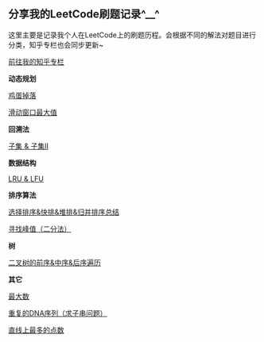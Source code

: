 ## 分享我的LeetCode刷题记录^__^
这里主要是记录我个人在LeetCode上的刷题历程。会根据不同的解法对题目进行分类，知乎专栏也会同步更新~

[前往我的知乎专栏](https://zhuanlan.zhihu.com/c_1187843464115523584)

**动态规划**

[鸡蛋掉落](https://github.com/chenyiwei00/LeetCode/blob/master/887%E9%B8%A1%E8%9B%8B%E6%8E%89%E8%90%BD.md)

[滑动窗口最大值](https://github.com/chenyiwei00/LeetCode/blob/master/%08%E6%BB%91%E5%8A%A8%E7%AA%97%E5%8F%A3%E6%9C%80%E5%A4%A7%E5%80%BC.md)

**回溯法**

[子集 & 子集II](https://github.com/chenyiwei00/LeetCode/blob/master/%E5%AD%90%E9%9B%86%20%26%20%E5%AD%90%E9%9B%86II.md)

**数据结构**

[LRU & LFU](https://github.com/chenyiwei00/LeetCode/blob/master/LRU%20%26%20LFU.md)

**排序算法**

[选择排序&快排&堆排&归并排序总结](https://github.com/chenyiwei00/LeetCode/blob/master/%E9%80%89%E6%8B%A9%E6%8E%92%E5%BA%8F%26%E5%BF%AB%E6%8E%92%26%E5%A0%86%E6%8E%92%26%E5%BD%92%E5%B9%B6%E6%8E%92%E5%BA%8F.md)

[寻找峰值（二分法）](https://github.com/chenyiwei00/LeetCode/blob/master/%E5%AF%BB%E6%89%BE%E5%B3%B0%E5%80%BC%EF%BC%88%E4%BA%8C%E5%88%86%E6%B3%95%EF%BC%89.md)

**树**

[二叉树的前序&中序&后序遍历](https://github.com/chenyiwei00/LeetCode/blob/master/%E4%BA%8C%E5%8F%89%E6%A0%91%E7%9A%84%E5%89%8D%E5%BA%8F%26%E4%B8%AD%E5%BA%8F%26%E5%90%8E%E5%BA%8F%E9%81%8D%E5%8E%86.md)

**其它**

[最大数](https://github.com/chenyiwei00/LeetCode/blob/master/%E6%9C%80%E5%A4%A7%E6%95%B0.md)

[重复的DNA序列（求子串问题）](https://github.com/chenyiwei00/LeetCode/blob/master/%E9%87%8D%E5%A4%8D%E7%9A%84DNA%E5%BA%8F%E5%88%97%EF%BC%88%E6%B1%82%E5%AD%90%E4%B8%B2%E9%97%AE%E9%A2%98%EF%BC%89.md)

[直线上最多的点数](https://github.com/chenyiwei00/LeetCode/blob/master/%E7%9B%B4%E7%BA%BF%E4%B8%8A%E6%9C%80%E5%A4%9A%E7%9A%84%E7%82%B9%E6%95%B0.md)
